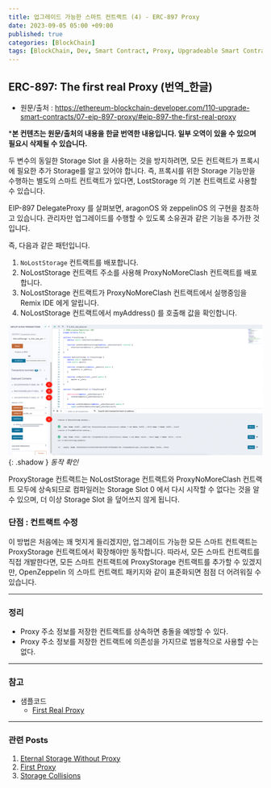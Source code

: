 ```yaml
---
title: 업그레이드 가능한 스마트 컨트랙트 (4) - ERC-897 Proxy
date: 2023-09-05 05:00 +09:00
published: true
categories: [BlockChain]
tags: [BlockChain, Dev, Smart Contract, Proxy, Upgradeable Smart Contract, Solidity, 번역]
---
```


## ERC-897: The first real Proxy (번역_한글)
- 원문/출처 : https://ethereum-blockchain-developer.com/110-upgrade-smart-contracts/07-eip-897-proxy/#eip-897-the-first-real-proxy

***본 컨텐츠는 원문/출처의 내용을 한글 번역한 내용입니다. 일부 오역이 있을 수 있으며 필요시 삭제될 수 있습니다.**

두 변수의 동일한 Storage Slot 을 사용하는 것을 방지하려면, 모든 컨트랙트가 프록시에 필요한 추가 Storage를 알고 있어야 합니다. 즉, 프록시를 위한 Storage 기능만을 수행하는 별도의 스마트 컨트랙트가 있다면, LostStorage 의 기본 컨트랙트로 사용할 수 있습니다. 

EIP-897 DelegateProxy 를 살펴보면, aragonOS 와 zeppelinOS 의 구현을 참조하고 있습니다. 관리자만 업그레이드를 수행할 수 있도록 소유권과 같은 기능을 추가한 것입니다. 

즉, 다음과 같은 패턴입니다. 
1. `NoLostStorage` 컨트랙트를 배포합니다. 
2. NoLostStorage 컨트랙트 주소를 사용해 ProxyNoMoreClash 컨트랙트를 배포합니다. 
3. NoLostStorage 컨트랙트가 ProxyNoMoreClash 컨트랙트에서 실행중임을 Remix IDE 에게 알립니다. 
4. NoLostStorage 컨트랙트에서 myAddress() 를 호출해 값을 확인합니다. 

![remix_ide_1](/assets/images/5_first_real_proxy_remix_ide_1.png){: .shadow }
_동작 확인_

ProxyStorage 컨트랙트는 NoLostStorage 컨트랙트와 ProxyNoMoreClash 컨트랙트 모두에 상속되므로 컴파일러는 Storage Slot 0 에서 다시 시작할 수 없다는 것을 알 수 있으며, 더 이상 Storage Slot 을 덮어쓰지 않게 됩니다. 

### 단점 : 컨트랙트 수정
이 방법은 처음에는 꽤 멋지게 들리겠지만, 업그레이드 가능한 모든 스마트 컨트랙트는 ProxyStorage 컨트랙트에서 확장해야만 동작합니다. 
따라서, 모든 스마트 컨트랙트를 직접 개발한다면, 모든 스마트 컨트랙트에 ProxyStorage 컨트랙트를 추가할 수 있겠지만, OpenZeppelin 의 스마트 컨트랙트 패키지와 같이 표준화되면 점점 더 어려워질 수 있습니다. 


---
### 정리
* Proxy 주소 정보를 저장한 컨트랙트를 상속하면 충돌을 예방할 수 있다. 
* Proxy 주소 정보를 저장한 컨트랙트에 의존성을 가지므로 범용적으로 사용할 수는 없다. 


---
### 참고
* 샘플코드
    - [First Real Proxy](https://github.com/KeiTechNote/blog/tree/main/codes/5_first_real_proxy.sol)

---
### 관련 Posts
1. [Eternal Storage Without Proxy](https://keitechnote.github.io/blog/posts/eternal-storage-without-proxy/)
2. [First Proxy](https://keitechnote.github.io/blog/posts/first-proxy/) 
3. [Storage Collisions](https://keitechnote.github.io/blog/posts/storage-collisions/)